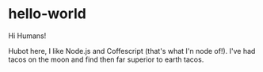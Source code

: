 # hello-world

Hi Humans!

Hubot here, I like Node.js and Coffescript (that's what I'n node of!).
I've had tacos on the moon and find then far superior to earth tacos.
